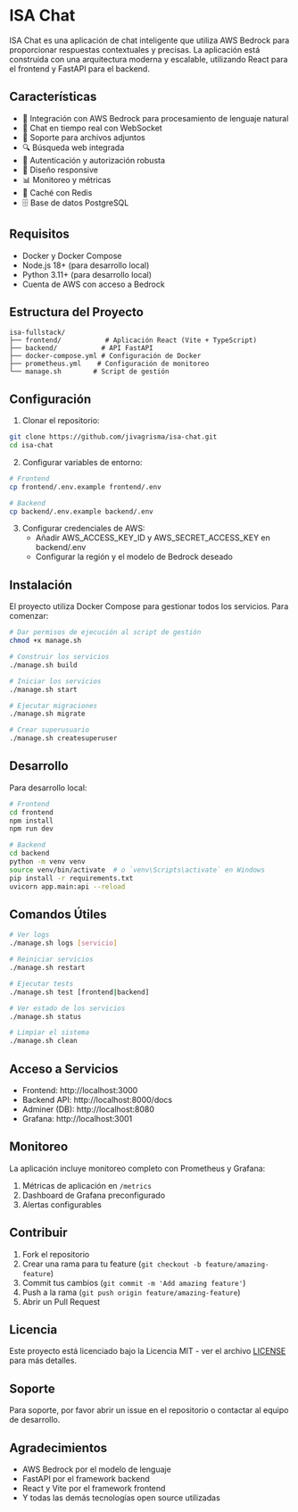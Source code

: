# ISA Chat

ISA Chat es una aplicación de chat inteligente que utiliza AWS Bedrock para proporcionar respuestas contextuales y precisas. La aplicación está construida con una arquitectura moderna y escalable, utilizando React para el frontend y FastAPI para el backend.

## Características

- 🤖 Integración con AWS Bedrock para procesamiento de lenguaje natural
- 💬 Chat en tiempo real con WebSocket
- 📎 Soporte para archivos adjuntos
- 🔍 Búsqueda web integrada
- 🔐 Autenticación y autorización robusta
- 📱 Diseño responsive
- 📊 Monitoreo y métricas
- 🔄 Caché con Redis
- 🗄️ Base de datos PostgreSQL

## Requisitos

- Docker y Docker Compose
- Node.js 18+ (para desarrollo local)
- Python 3.11+ (para desarrollo local)
- Cuenta de AWS con acceso a Bedrock

## Estructura del Proyecto

```
isa-fullstack/
├── frontend/           # Aplicación React (Vite + TypeScript)
├── backend/           # API FastAPI
├── docker-compose.yml # Configuración de Docker
├── prometheus.yml    # Configuración de monitoreo
└── manage.sh        # Script de gestión
```

## Configuración

1. Clonar el repositorio:
```bash
git clone https://github.com/jivagrisma/isa-chat.git
cd isa-chat
```

2. Configurar variables de entorno:
```bash
# Frontend
cp frontend/.env.example frontend/.env

# Backend
cp backend/.env.example backend/.env
```

3. Configurar credenciales de AWS:
   - Añadir AWS_ACCESS_KEY_ID y AWS_SECRET_ACCESS_KEY en backend/.env
   - Configurar la región y el modelo de Bedrock deseado

## Instalación

El proyecto utiliza Docker Compose para gestionar todos los servicios. Para comenzar:

```bash
# Dar permisos de ejecución al script de gestión
chmod +x manage.sh

# Construir los servicios
./manage.sh build

# Iniciar los servicios
./manage.sh start

# Ejecutar migraciones
./manage.sh migrate

# Crear superusuario
./manage.sh createsuperuser
```

## Desarrollo

Para desarrollo local:

```bash
# Frontend
cd frontend
npm install
npm run dev

# Backend
cd backend
python -m venv venv
source venv/bin/activate  # o `venv\Scripts\activate` en Windows
pip install -r requirements.txt
uvicorn app.main:api --reload
```

## Comandos Útiles

```bash
# Ver logs
./manage.sh logs [servicio]

# Reiniciar servicios
./manage.sh restart

# Ejecutar tests
./manage.sh test [frontend|backend]

# Ver estado de los servicios
./manage.sh status

# Limpiar el sistema
./manage.sh clean
```

## Acceso a Servicios

- Frontend: http://localhost:3000
- Backend API: http://localhost:8000/docs
- Adminer (DB): http://localhost:8080
- Grafana: http://localhost:3001

## Monitoreo

La aplicación incluye monitoreo completo con Prometheus y Grafana:

1. Métricas de aplicación en `/metrics`
2. Dashboard de Grafana preconfigurado
3. Alertas configurables

## Contribuir

1. Fork el repositorio
2. Crear una rama para tu feature (`git checkout -b feature/amazing-feature`)
3. Commit tus cambios (`git commit -m 'Add amazing feature'`)
4. Push a la rama (`git push origin feature/amazing-feature`)
5. Abrir un Pull Request

## Licencia

Este proyecto está licenciado bajo la Licencia MIT - ver el archivo [LICENSE](LICENSE) para más detalles.

## Soporte

Para soporte, por favor abrir un issue en el repositorio o contactar al equipo de desarrollo.

## Agradecimientos

- AWS Bedrock por el modelo de lenguaje
- FastAPI por el framework backend
- React y Vite por el framework frontend
- Y todas las demás tecnologías open source utilizadas
